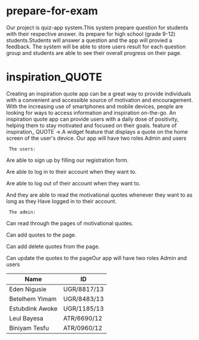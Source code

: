 # prepare-for-exam
Our project is quiz-app system.This system prepare question for students with their respective answer. 
its prepare for high school (grade 9-12) students.Students will answer a question and the app will
provied a feedback. The system will be able to store users result for each question group and students
are able to see their overall progress on their page.
# inspiration_QUOTE
Creating an inspiration quote app can be a great way to provide individuals with a convenient and accessible source of motivation and encouragement. With the increasing use of smartphones and mobile devices, people are looking for ways to access information and inspiration on-the-go. An inspiration quote app can provide users with a daily dose of positivity, helping them to stay motivated and focused on their goals. 
feature of inspiration_ QUOTE
->.A widget feature that displays a quote on the home screen of the user's device.
  Our app will have two roles Admin and users

     The users:

Are able to sign up by filling our registration form.

Are able to log in to their account when they want to.

Are able to log out of their account when they want to.

And they are able to read the motivational quotes whenever they want to as long as they Have logged in to their account.

     The admin:

Can read through the pages of motivational quotes.

Can add quotes to the page.

Can add delete quotes from the page.

Can update the quotes to the pageOur app will have two roles Admin and users




Name               |           ID
--------------     |      ----------------
Eden  Nigusie      |         UGR/8817/13
Betelhem Yimam     |         UGR/8483/13
Estubdink Awoke    |         UGR/1185/13
Leul Bayesa        |         ATR/6690/12
Biniyam Tesfu      |         ATR/0960/12
